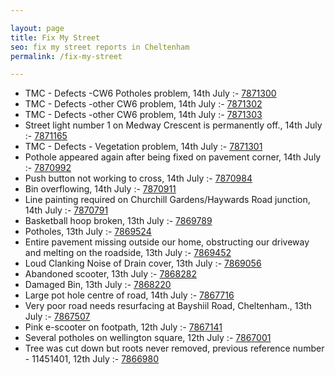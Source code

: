 ```yaml
---

layout: page
title: Fix My Street
seo: fix my street reports in Cheltenham
permalink: /fix-my-street

---
```


<!-- fix_marker starts -->

- TMC - Defects -CW6 Potholes  problem, 14th July :- [7871300](https://www.fixmystreet.com/report/7871300)
- TMC - Defects -other CW6 problem, 14th July :- [7871302](https://www.fixmystreet.com/report/7871302)
- TMC - Defects -other CW6 problem, 14th July :- [7871303](https://www.fixmystreet.com/report/7871303)
- Street light number 1 on Medway Crescent is permanently off., 14th July :- [7871165](https://www.fixmystreet.com/report/7871165)
- TMC - Defects - Vegetation problem, 14th July :- [7871301](https://www.fixmystreet.com/report/7871301)
- Pothole appeared again after being fixed on pavement corner, 14th July :- [7870992](https://www.fixmystreet.com/report/7870992)
- Push button not working to cross, 14th July :- [7870984](https://www.fixmystreet.com/report/7870984)
- Bin overflowing, 14th July :- [7870911](https://www.fixmystreet.com/report/7870911)
- Line painting required on Churchill Gardens/Haywards Road junction, 14th July :- [7870791](https://www.fixmystreet.com/report/7870791)
- Basketball hoop broken, 13th July :- [7869789](https://www.fixmystreet.com/report/7869789)
- Potholes, 13th July :- [7869524](https://www.fixmystreet.com/report/7869524)
- Entire pavement missing outside our home, obstructing our driveway and melting on the roadside, 13th July :- [7869452](https://www.fixmystreet.com/report/7869452)
- Loud Clanking Noise of Drain cover, 13th July :- [7869056](https://www.fixmystreet.com/report/7869056)
- Abandoned scooter, 13th July :- [7868282](https://www.fixmystreet.com/report/7868282)
- Damaged Bin, 13th July :- [7868220](https://www.fixmystreet.com/report/7868220)
- Large pot hole centre of road, 14th July :- [7867716](https://www.fixmystreet.com/report/7867716)
- Very poor road needs resurfacing at Bayshiil Road, Cheltenham., 13th July :- [7867507](https://www.fixmystreet.com/report/7867507)
- Pink e-scooter on footpath, 12th July :- [7867141](https://www.fixmystreet.com/report/7867141)
- Several potholes on wellington square, 12th July :- [7867001](https://www.fixmystreet.com/report/7867001)
- Tree was cut down but roots never removed, previous reference number - 11451401, 12th July :- [7866980](https://www.fixmystreet.com/report/7866980)

<!-- fix_marker ends -->